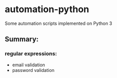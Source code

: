 # automation-python
Some automation scripts implemented on Python 3
## Summary:
### regular expressions:
  - email validation
  - password validation
